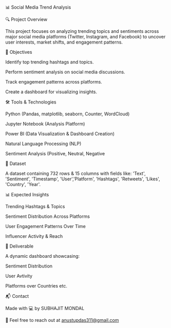 📊 Social Media Trend Analysis

🔍 Project Overview

This project focuses on analyzing trending topics and sentiments across major social media platforms (Twitter, Instagram, and Facebook) to uncover user interests, market shifts, and engagement patterns.

🎯 Objectives

Identify top trending hashtags and topics.

Perform sentiment analysis on social media discussions.

Track engagement patterns across platforms.

Create a dashboard for visualizing insights.


🛠 Tools & Technologies

Python (Pandas, matplotlib, seaborn, Counter, WordCloud)

Jupyter Notebook (Analysis Platform)

Power BI (Data Visualization & Dashboard Creation)

Natural Language Processing (NLP)

Sentiment Analysis (Positive, Neutral, Negative


📁 Dataset

A dataset containing 732 rows & 15 columns with fields like: 'Text', 'Sentiment', 'Timestamp', 'User','Platform', 'Hashtags', 'Retweets', 'Likes', 'Country', 'Year'.

📊 Expected Insights

Trending Hashtags & Topics

Sentiment Distribution Across Platforms

User Engagement Patterns Over Time

Influencer Activity & Reach

📌 Deliverable

A dynamic dashboard showcasing:

Sentiment Distribution

User Avtivity

Platforms over Countries etc.

📬 Contact

Made with 💻 by SUBHAJIT MONDAL

📩 Feel free to reach out at anustupdas311@gmail.com

